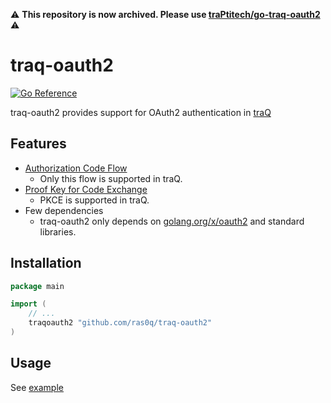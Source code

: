 ⚠️ **This repository is now archived. Please use [traPtitech/go-traq-oauth2](https://github.com/traPtitech/go-traq-oauth2)** ⚠️

# traq-oauth2

[![Go Reference](https://pkg.go.dev/badge/github.com/ras0q/traq-oauth2.svg)](https://pkg.go.dev/github.com/ras0q/traq-oauth2)

traq-oauth2 provides support for OAuth2 authentication in [traQ](https://github.com/traPtitech/traQ)

## Features

- [Authorization Code Flow](https://www.rfc-editor.org/rfc/rfc6749#section-1.3.1)
  - Only this flow is supported in traQ.
- [Proof Key for Code Exchange](https://www.rfc-editor.org/rfc/rfc7636)
  - PKCE is supported in traQ.
- Few dependencies
  - traq-oauth2 only depends on [golang.org/x/oauth2](https://pkg.go.dev/golang.org/x/oauth2) and standard libraries.

## Installation

```go
package main

import (
	// ...
	traqoauth2 "github.com/ras0q/traq-oauth2"
)
```

## Usage

See [example](./example)
